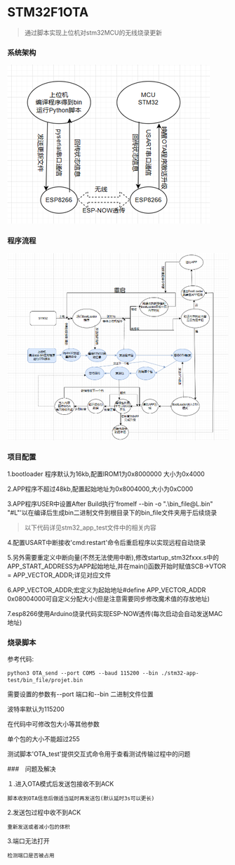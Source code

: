 # STM32F1OTA
> 通过脚本实现上位机对stm32MCU的无线烧录更新

### 系统架构

![系统架构](https://github.com/Buer-vakabauta/STM32F1OTA/blob/main/assets/SystemStructure.png)

### 程序流程

![程序流程](https://github.com/Buer-vakabauta/STM32F1OTA/blob/main/assets/process.png)

### 项目配置

1.bootloader 程序默认为16kb,配置IROM1为0x8000000 大小为0x4000

2.APP程序不超过48kb,配置起始地址为0x8004000,大小为0xC000

3.APP程序USER中设置After Build执行'fromelf --bin -o ".\bin_file\@L.bin" "#L"'以在编译后生成bin二进制文件到根目录下的bin_file文件夹用于后续烧录

>  以下代码详见stm32_app_test文件中的相关内容

4.配置USART中断接收'cmd:restart'命令后重启程序以实现远程自动烧录

5.另外需要重定义中断向量(不然无法使用中断),修改startup_stm32fxxx.s中的APP_START_ADDRESS为APP起始地址,并在main()函数开始时赋值SCB->VTOR = APP_VECTOR_ADDR;详见对应文件

6.APP_VECTOR_ADDR;宏定义为起始地址#define APP_VECTOR_ADDR 0x08004000可自定义分配大小(但是注意需要同步修改魔术值的存放地址)

7.esp8266使用Arduino烧录代码实现ESP-NOW透传(每次启动会自动发送MAC地址)

### 烧录脚本

参考代码:

```
python3 OTA_send --port COM5 --baud 115200 --bin ./stm32-app-test/bin_file/projet.bin
```

需要设置的参数有--port 端口和--bin 二进制文件位置

波特率默认为115200

在代码中可修改包大小等其他参数

单个包的大小不能超过255

测试脚本'OTA_test'提供交互式命令用于查看测试传输过程中的问题

###　问题及解决

１.进入OTA模式后发送包接收不到ACK

```
脚本收到OTA信息后做适当延时再发送包(默认延时3s可以更长)
```

2.发送包过程中收不到ACK

```
重新发送或者减小包的体积
```

3.端口无法打开

```
检测端口是否被占用
```



